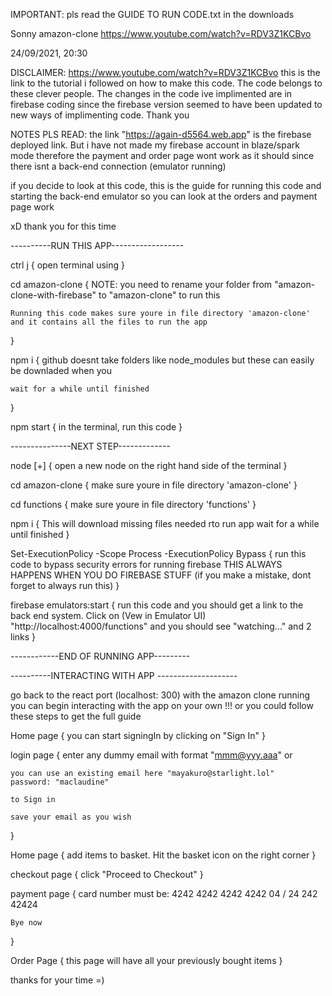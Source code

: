 
IMPORTANT: pls read the GUIDE TO RUN CODE.txt in the downloads


Sonny amazon-clone https://www.youtube.com/watch?v=RDV3Z1KCBvo


24/09/2021, 20:30

DISCLAIMER:
https://www.youtube.com/watch?v=RDV3Z1KCBvo
this is the link to the tutorial i followed on 
how to make this code. The code belongs to these clever people.
The changes in the code ive implimented are in firebase coding 
since the firebase version seemed to have been updated to new 
ways of implimenting code. Thank you

NOTES PLS READ:
the link "https://again-d5564.web.app" is the firebase deployed link.
But i have not made my firebase account in blaze/spark mode
therefore the payment and order page wont work as it should since
there isnt a back-end connection (emulator running)

if you decide to look at this code,
this is the guide for running this code 
and starting the back-end emulator 
so you can look at the orders and payment 
page work

xD thank you for this time

----------RUN THIS APP------------------

ctrl j
{
    open terminal using 
}

cd amazon-clone
{
    NOTE: you need to rename your folder from "amazon-clone-with-firebase" 
    to "amazon-clone" to run this

    Running this code makes sure youre in file directory 'amazon-clone' 
    and it contains all the files to run the app
}

npm i
{
    github doesnt take folders like node_modules 
    but these can easily be downladed when you 

    wait for a while until finished
}


npm start
{
    in the terminal, run this code 
}

---------------NEXT STEP-------------

node [+]
{
    open a new node on the right hand side of the terminal
}

cd amazon-clone
{
    make sure youre in file directory 'amazon-clone'
}

cd functions
{
    make sure youre in file directory 'functions'
}

npm i
{
    This will download missing files needed rto run app
    wait for a while until finished
}

Set-ExecutionPolicy -Scope Process -ExecutionPolicy Bypass
{
    run this code to bypass security errors for running firebase
    THIS ALWAYS HAPPENS WHEN YOU DO FIREBASE STUFF 
    (if you make a mistake, dont forget to always run this)
}

firebase emulators:start
{
    run this code and you should get a link to the 
    back end system. Click on (Vew in Emulator UI) "http://localhost:4000/functions" 
    and you should see "watching..."
    and 2 links
}

------------END OF RUNNING APP---------

----------INTERACTING WITH APP --------------------

go back to the react port (localhost: 300) with the amazon clone running
you can begin interacting with the app on your own !!! 
or you could follow these steps to get the full guide

Home page
{
    you can start signingIn by clicking on "Sign In"
}

login page
{
    enter any dummy email with format "mmm@yyy.aaa"
    or 
    
    you can use an existing email here "mayakuro@starlight.lol"
    password: "maclaudine"
    
    to Sign in

    save your email as you wish
}

Home page
{
    add items to basket. Hit the basket icon on the right corner
}

checkout page
{
    click "Proceed to Checkout"
}

payment page
{
    card number must be:
    4242 4242 4242 4242         04 / 24     242     42424

    Bye now
}

Order Page
{
    this page will have all your previously bought items
}

thanks for your time =)

